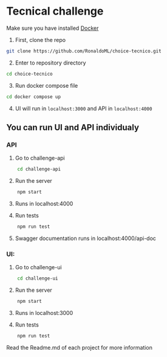 # Tecnical challenge

Make sure you have installed [Docker](https://www.docker.com/products/docker-desktop/)

1. First, clone the repo

```bash
git clone https://github.com/RonaldoML/choice-tecnico.git
```

2. Enter to repository directory

```bash
cd choice-tecnico
```

3. Run docker compose file

```bash
cd docker compose up
```

4. UI will run in `localhost:3000` and API in `localhost:4000`

## You can run UI and API individualy

### API

1. Go to challenge-api
```bash
    cd challenge-api
```
2. Run the server
```bash
    npm start
```
3. Runs in localhost:4000
   
4. Run tests
```bash
    npm run test
```

5. Swagger documentation runs in localhost:4000/api-doc

### UI:
1. Go to challenge-ui
```bash
    cd challenge-ui
```
2. Run the server
```bash
    npm start
```
3. Runs in localhost:3000

4. Run tests
```bash
    npm run test
```
Read the Readme.md of each project for more information
